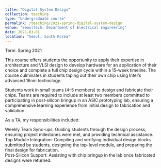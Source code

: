 ```yaml
---
title: "Digital System Design"
collection: teaching
type: "Undergraduate course"
permalink: /teaching/2021-spring-digital-system-design
venue: "Seoultech, Department of Electrical Engineering"
date: 2021-03-01
location: "Seoul, South Korea"
---
```

Term: Spring 2021 

This course offers students the opportunity to apply their expertise in architecture and VLSI design to develop hardware for an application of their choice and complete a full chip design cycle within a 15-week timeline. The course culminates in students taping out their own chip using Intel's advanced 16nm technology.

Students work in small teams (4–5 members) to design and fabricate their chips. Teams are required to include at least two members committed to participating in post-silicon bringup in an ASIC prototyping lab, ensuring a comprehensive learning experience from initial design to fabrication and validation.

As a TA, my responsibilities included:

Weekly Team Sync-ups: Guiding students through the design process, ensuring project milestones were met, and providing technical assistance.  
Top Module Integration: Compiling and verifying individual design blocks submitted by students, designing the top-level module, and preparing the final design for fabrication.  
Post-Silicon Support: Assisting with chip bringup in the lab once fabricated designs were returned.  
